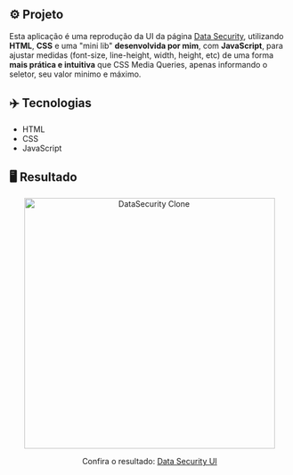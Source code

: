 ## ⚙️ Projeto

Esta aplicação é uma reprodução da UI da página <a href="https://nicepage.com/website-templates/preview/data-center-security-solutions-313607?device=desktop">Data Security</a>, utilizando **HTML**, **CSS** e uma "mini lib" **desenvolvida por mim**, com **JavaScript**, para ajustar medidas (font-size, line-height, width, height, etc) de uma forma **mais prática e intuitiva** que CSS Media Queries, apenas informando o seletor, seu valor minimo e máximo.

## ✈️ Tecnologias

- HTML
- CSS
- JavaScript

## 🖥️ Resultado

<div align="center">
  <img alt="DataSecurity Clone" src="https://i.imgur.com/qwDcXLv.png" width="450px"> 
  <p>Confira o resultado: <a href="https://hyperspace-ui-ruuuff.netlify.app">Data Security UI</a></p>
</div>
